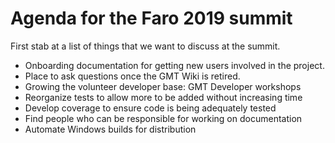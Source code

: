 # Agenda for the Faro 2019 summit

First stab at a list of things that we want to discuss at the summit.

* Onboarding documentation for getting new users involved in the project.
* Place to ask questions once the GMT Wiki is retired.
* Growing the volunteer developer base: GMT Developer workshops
* Reorganize tests to allow more to be added without increasing time
* Develop coverage to ensure code is being adequately tested
* Find people who can be responsible for working on documentation
* Automate Windows builds for distribution
